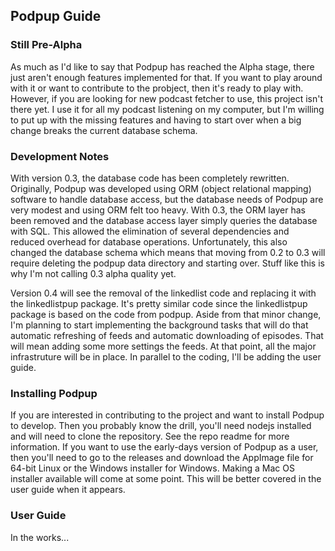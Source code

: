 Podpup Guide
------------

### Still Pre-Alpha
As much as I'd like to say that Podpup has reached the Alpha stage, there just aren't enough features implemented for that. If you want to play around with it or want to contribute to the probject, then it's ready to play with. However, if you are looking for new podcast fetcher to use, this project isn't there yet. I use it for all my podcast listening on my computer, but I'm willing to put up with the missing features and having to start over when a big change breaks the current database schema. 

### Development Notes
With version 0.3, the database code has been completely rewritten. Originally, Podpup was developed using ORM (object relational mapping) software to handle database access, but the database needs of Podpup are very modest and using ORM felt too heavy. With 0.3, the ORM layer has been removed and the database access layer simply queries the database with SQL. This allowed the elimination of several dependencies and reduced overhead for database operations. Unfortunately, this also changed the database schema which means that moving from 0.2 to 0.3 will require deleting the podpup data directory and starting over. Stuff like this is why I'm not calling 0.3 alpha quality yet.

Version 0.4 will see the removal of the linkedlist code and replacing it with the linkedlistpup package. It's pretty similar code since the linkedlistpup package is based on the code from podpup. Aside from that minor change, I'm planning to start implementing the background tasks that will do that automatic refreshing of feeds and automatic downloading of episodes. That will mean adding some more settings the feeds. At that point, all the major infrastruture will be in place. In parallel to the coding, I'll be adding the user guide.

### Installing Podpup
If you are interested in contributing to the project and want to install Podpup to develop. Then you probably know the drill, you'll need nodejs installed and will need to clone the repository. See the repo readme for more information. If you want to use the early-days version of Podpup as a user, then you'll need to go to the releases and download the AppImage file for 64-bit Linux or the Windows installer for Windows. Making a Mac OS installer available will come at some point. This will be better covered in the user guide when it appears.

### User Guide
In the works...
